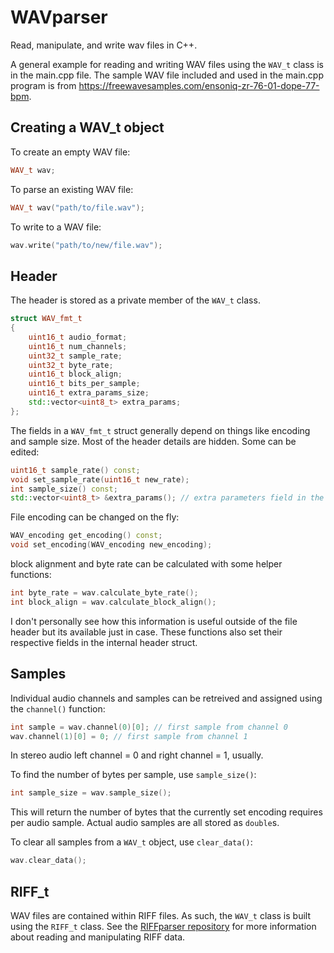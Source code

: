# WAVparser

Read, manipulate, and write wav files in C++.

A general example for reading and writing WAV files using the `WAV_t` class is in the main.cpp file. The sample WAV file included and used in the main.cpp program is from https://freewavesamples.com/ensoniq-zr-76-01-dope-77-bpm.

## Creating a WAV_t object

To create an empty WAV file:

```cpp
WAV_t wav;
```

To parse an existing WAV file:

```cpp
WAV_t wav("path/to/file.wav");
```

To write to a WAV file:

```cpp
wav.write("path/to/new/file.wav");
```

## Header

The header is stored as a private member of the `WAV_t` class.

```cpp
struct WAV_fmt_t
{
    uint16_t audio_format;
    uint16_t num_channels;
    uint32_t sample_rate;
    uint32_t byte_rate;
    uint16_t block_align;
    uint16_t bits_per_sample;
    uint16_t extra_params_size;
    std::vector<uint8_t> extra_params;
};
```

The fields in a `WAV_fmt_t` struct generally depend on things like encoding and sample size. Most of the header details are hidden. Some can be edited:

```cpp
uint16_t sample_rate() const;
void set_sample_rate(uint16_t new_rate);
int sample_size() const;
std::vector<uint8_t> &extra_params(); // extra parameters field in the header, don't know what actually goes here.
```

File encoding can be changed on the fly:

```cpp
WAV_encoding get_encoding() const;
void set_encoding(WAV_encoding new_encoding);
```

block alignment and byte rate can be calculated with some helper functions:

```cpp
int byte_rate = wav.calculate_byte_rate();
int block_align = wav.calculate_block_align();
```

I don't personally see how this information is useful outside of the file header but its available just in case. These functions also set their respective fields in the internal header struct.

## Samples

Individual audio channels and samples can be retreived and assigned using the `channel()` function:

```cpp
int sample = wav.channel(0)[0]; // first sample from channel 0
wav.channel(1)[0] = 0; // first sample from channel 1
```

In stereo audio left channel = 0 and right channel = 1, usually.

To find the number of bytes per sample, use `sample_size()`:

```cpp
int sample_size = wav.sample_size();
```

This will return the number of bytes that the currently set encoding requires per audio sample. Actual audio samples are all stored as `double`s.

To clear all samples from a `WAV_t` object, use `clear_data()`:

```cpp
wav.clear_data();
```

## RIFF_t

WAV files are contained within RIFF files. As such, the `WAV_t` class is built using the `RIFF_t` class. See the [RIFFparser repository]("https://github.com/rami-hansen/RIFFparser") for more information about reading and manipulating RIFF data.